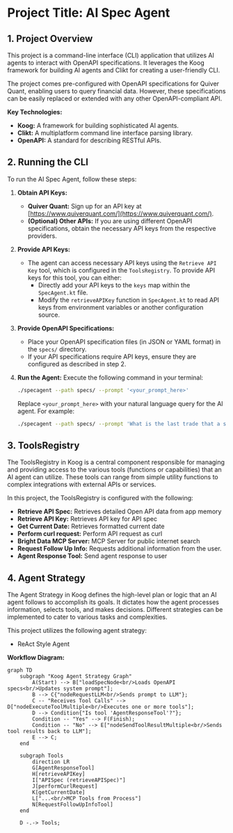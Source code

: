 # Project Title: AI Spec Agent

## 1. Project Overview

This project is a command-line interface (CLI) application that utilizes AI agents to interact with OpenAPI specifications. It leverages the Koog framework for building AI agents and Clikt for creating a user-friendly CLI.

The project comes pre-configured with OpenAPI specifications for Quiver Quant, enabling users to query financial data. However, these specifications can be easily replaced or extended with any other OpenAPI-compliant API.

**Key Technologies:**

*   **Koog:** A framework for building sophisticated AI agents.
*   **Clikt:** A multiplatform command line interface parsing library.
*   **OpenAPI:** A standard for describing RESTful APIs.

## 2. Running the CLI

To run the AI Spec Agent, follow these steps:

1.  **Obtain API Keys:**
    *   **Quiver Quant:** Sign up for an API key at [https://www.quiverquant.com/](https://www.quiverquant.com/).
    *   **(Optional) Other APIs:** If you are using different OpenAPI specifications, obtain the necessary API keys from the respective providers.

2.  **Provide API Keys:**
    *   The agent can access necessary API keys using the `Retrieve API Key` tool, which is configured in the `ToolsRegistry`. To provide API keys for this tool, you can either:
        *   Directly add your API keys to the `keys` map within the `SpecAgent.kt` file.
        *   Modify the `retrieveAPIKey` function in `SpecAgent.kt` to read API keys from environment variables or another configuration source.

3.  **Provide OpenAPI Specifications:**
    *   Place your OpenAPI specification files (in JSON or YAML format) in the `specs/` directory.
    *   If your API specifications require API keys, ensure they are configured as described in step 2.

4.  **Run the Agent:**
    Execute the following command in your terminal:

    ```bash
    ./specagent --path specs/ --prompt '<your_prompt_here>'
    ```

    Replace `<your_prompt_here>` with your natural language query for the AI agent. For example:

    ```bash
    ./specagent --path specs/ --prompt 'What is the last trade that a senator made? What is the ticker symbol? And what is it currently trading at?'
    ```

## 3. ToolsRegistry

The ToolsRegistry in Koog is a central component responsible for managing and providing access to the various tools (functions or capabilities) that an AI agent can utilize. These tools can range from simple utility functions to complex integrations with external APIs or services.

In this project, the ToolsRegistry is configured with the following:

*   **Retrieve API Spec:** Retrieves detailed Open API data from app memory
*   **Retrieve API Key:** Retrieves API key for API spec
*   **Get Current Date:** Retrieves formatted current date
*   **Perform curl request:** Perform API request as curl
*   **Bright Data MCP Server:** MCP Server for public internet search
*   **Request Follow Up Info:** Requests additional information from the user.
*   **Agent Response Tool:** Send agent response to user

## 4. Agent Strategy

The Agent Strategy in Koog defines the high-level plan or logic that an AI agent follows to accomplish its goals. It dictates how the agent processes information, selects tools, and makes decisions. Different strategies can be implemented to cater to various tasks and complexities.

This project utilizes the following agent strategy:

*  ReAct Style Agent

**Workflow Diagram:**
```mermaid
graph TD
    subgraph "Koog Agent Strategy Graph"
        A(Start) --> B["loadSpecNode<br/>Loads OpenAPI specs<br/>Updates system prompt"];
        B --> C{"nodeRequestLLM<br/>Sends prompt to LLM"};
        C -- "Receives Tool Calls" --> D["nodeExecuteToolMultiple<br/>Executes one or more tools"];
        D --> Condition{"Is tool 'AgentResponseTool'?"};
        Condition -- "Yes" --> F(Finish);
        Condition -- "No" --> E["nodeSendToolResultMultiple<br/>Sends tool results back to LLM"];
        E --> C;
    end

    subgraph Tools
        direction LR
        G[AgentResponseTool]
        H[retrieveAPIKey]
        I["APISpec (retrieveAPISpec)"]
        J[performCurlRequest]
        K[getCurrentDate]
        L["...<br/>MCP Tools from Process"]
        N[RequestFollowUpInfoTool]
    end

    D -.-> Tools;

```
